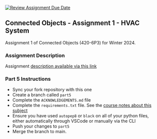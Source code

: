 [![Review Assignment Due Date](https://classroom.github.com/assets/deadline-readme-button-24ddc0f5d75046c5622901739e7c5dd533143b0c8e959d652212380cedb1ea36.svg)](https://classroom.github.com/a/2YawjW_H)
## Connected Objects - Assignment 1 - HVAC System

Assignment 1 of Connected Objects (420-6P3) for Winter 2024.

### Assignment Description

Assignment [description available via this link](https://docs.google.com/document/d/1L18ahA-4yvm11HU2YI0bDsUh72icHGB6aAj66bwMkiw/edit?usp=sharing)

### Part 5 Instructions

- Sync your fork repository with this one
- Create a branch called `part5`
- Complete the `ACKNOWLEDGEMENTS.md` file
- Complete the `requirements.txt` file. See the [course notes about this subject](https://john-abbott-college.github.io/6P3-Notes/topics/python/docs/oop.html#using-requirements.txt)
- Ensure you have used `autopep8` or `black` on all of your python files, either automatically through VSCode or manually via the CLI
- Push your changes to `part5`
- Merge the branch to main.
